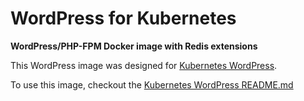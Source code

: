 # WordPress for Kubernetes
**WordPress/PHP-FPM Docker image with Redis extensions**

This WordPress image was designed for [Kubernetes WordPress](https://github.com/stcox/k8s-wordpress).

To use this image, checkout the [Kubernetes WordPress README.md](https://github.com/stcox/k8s-wordpress/blob/master/README.md)
